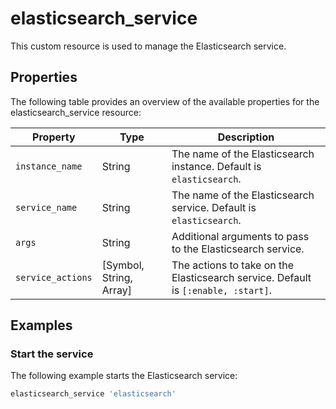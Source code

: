 # elasticsearch_service

This custom resource is used to manage the Elasticsearch service.

## Properties

The following table provides an overview of the available properties for the elasticsearch_service resource:

| Property | Type | Description |
|----------|------|-------------|
| `instance_name` | String | The name of the Elasticsearch instance. Default is `elasticsearch`. |
| `service_name` | String | The name of the Elasticsearch service. Default is `elasticsearch`. |
| `args` | String | Additional arguments to pass to the Elasticsearch service. |
| `service_actions` | [Symbol, String, Array] | The actions to take on the Elasticsearch service. Default is `[:enable, :start]`. |

## Examples

### Start the service

The following example starts the Elasticsearch service:

```ruby
elasticsearch_service 'elasticsearch'
```
